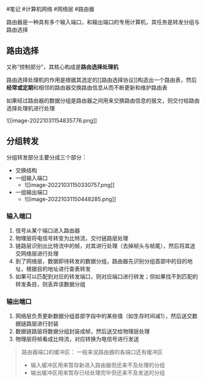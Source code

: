 #笔记 #计算机网络 #网络层 #路由器

路由器是一种具有多个输入端口，和输出端口的专用计算机，其任务是转发分组与路由选择

## 路由选择

又称“控制部分”，其核心构成是**路由选择处理机**

路由选择处理机的作用是根据其选定的[[路由选择协议]]构造出一个路由表，然后**经常或定期**和相邻的路由器交换路由信息从而不断更新和维护路由表

如果经过路由器的数据分组是路由器之间用来交换路由信息的报文，则交付给路由选择处理机进行处理

![[image-20221031154835776.png]]



## 分组转发

分组转发部分主要分成三个部分：
- 交换结构
- 一组输入端口
	- ![[image-20221031150330757.png]]
- 一组输出端口
	- ![[image-20221031150448285.png]]

### 输入端口

1. 信号从某个端口进入路由器
2. 物理层将电信号转变为比特流，交付链路层处理
3. 链路层识别出比特流中的帧，对其进行处理（去掉帧头与帧尾），然后将其送交网络层进行处理
4. 到了网络层，数据即待转发的数据分组，路由器先识别分组首部中的目的地址，根据目的地址进行查表转发
5. 如果可以匹配到对应的转发端口，则对应端口进行转发；但如果找不到匹配的转发条目，则丢弃该数据分组

### 输出端口

1. 网络层负责更新数据分组首部字段中的某些值（如生存时间减1），然后送交数据链路层进行封装
2. 数据链路层将数据分组封装成帧，然后送交给物理层处理
3. 物理层将帧看成比特流，对应转换为电信号进行发送

>路由器端口的缓冲区：
>一般来说路由器的各端口还有缓冲区
>- 输入缓冲区用来暂存新进入路由器但还来不及处理的分组
>- 输出缓冲区用来暂存已经处理完毕但还来不及发送的分组

